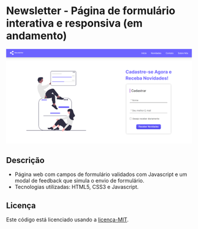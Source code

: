 # Newsletter - Página de formulário interativa e responsiva (em andamento)
![Página da Newsletter](./ASSETS/IMAGES/Newsletter_web_page.png)
## Descrição
- Página web com campos de formulário validados com Javascript e um modal de feedback que simula o envio de formulário.
- Tecnologias utilizadas: HTML5, CSS3 e Javascript.
## Licença
Este código está licenciado usando a [licença-MIT](./LICENSE).
 
